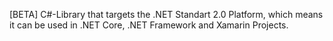 [BETA]
C#-Library that targets the .NET Standart 2.0 Platform,
which means it can be used in .NET Core, .NET Framework and Xamarin Projects.

